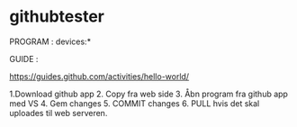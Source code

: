 # githubtester

PROGRAM : 
devices:*

GUIDE :

https://guides.github.com/activities/hello-world/

1.Download github app
2. Copy fra web side
3. Åbn program fra github app med VS
4. Gem changes
5. COMMIT changes
6. PULL hvis det skal uploades til web serveren.
